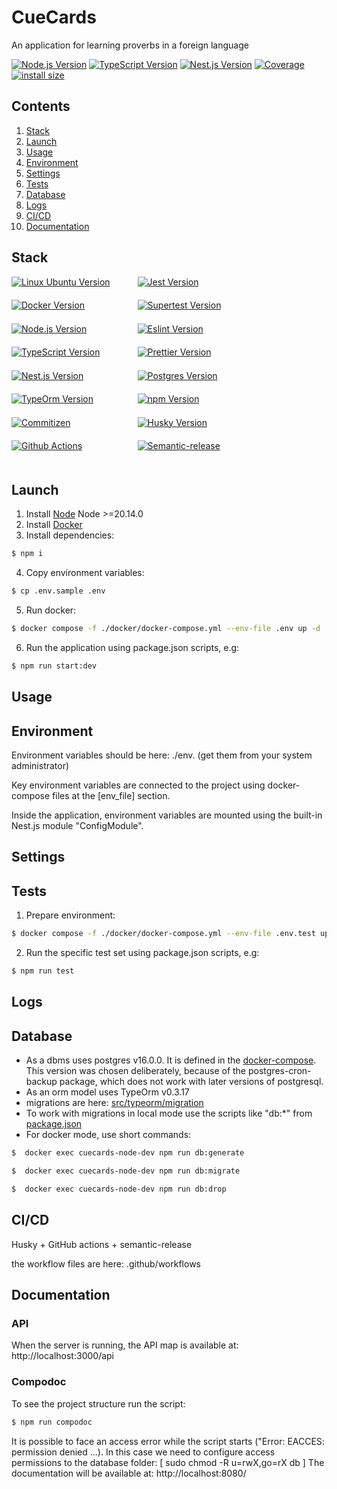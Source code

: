 # CueCards
<p style="display: block; width: 100%; text-align:left;">An application for learning proverbs in a foreign language</p>

<p style="display: block; width: 100%; text-align:left;">
  <a href="https://nodejs.org/en/about" target="_blank"><img src="https://img.shields.io/badge/Node.js-v18.16.0-blue?logo=nodedotjs" alt="Node.js Version" /></a>
  <a href="https://www.typescriptlang.org/" target="_blank"><img src="https://img.shields.io/badge/TypeScript-v4.7.4-blue?logo=typescript" alt="TypeScript Version" /></a>
  <a href="https://nestjs.com/" target="_blank"><img src="https://img.shields.io/badge/Nest.js-v9.4.2-blue?logo=nestjs" alt="Nest.js Version" /></a>
  <a href="" target="_blank"><img src="https://img.shields.io/badge/covarage-0%25-%2300c642?style=flat" alt="Coverage" /></a>
  <a href="" rel="nofollow"><img src="https://img.shields.io/badge/istall_size-0%20KB-%23ebdb32?style=flat" alt="install size"></a>
</p>

## Contents

1. [Stack](#Stack)
2. [Launch](#launch)
3. [Usage](#usage)
4. [Environment](#environment)
5. [Settings](#settings)
6. [Tests](#tests)
7. [Database](#tests)
8. [Logs](#tests)
9. [CI/CD](#cicd)
10. [Documentation](#documentation)

## Stack

<div>
    <div>
          <div style="display: flex; flex-wrap: wrap; height: 300px;">
            <div style="width: 40%; height: fit-content;"><a href="https://ubuntu.com/" target="_blank"><img src="https://img.shields.io/badge/Linux_Ubuntu-v22.04-blue?style=for-the-badge&logo=ubuntu" alt="Linux Ubuntu Version" /></a></div>
            <div style="width: 40%; height: fit-content;"><a href="https://jestjs.io/" target="_blank"><img src="https://img.shields.io/badge/Jest-v29.0.5-blue?style=for-the-badge&logo=jest" alt="Jest Version" /></a></div>
            <div style="width: 40%; height: fit-content;"><a href="https://www.docker.com/products/docker-desktop/" target="_blank"><img src="https://img.shields.io/badge/docker-v24.0.2-blue?style=for-the-badge&logo=docker" alt="Docker Version" /></a></div>
            <div style="width: 40%; height: fit-content;"><a href="https://www.npmjs.com/package/supertest" target="_blank"><img src="https://img.shields.io/badge/supertest-v6.1.3-blue?style=for-the-badge" alt="Supertest Version" /></a></div>
            <div style="width: 40%; height: fit-content;"><a href="https://nodejs.org/en/about" target="_blank"><img src="https://img.shields.io/badge/Node.js-v18.16.0-blue?style=for-the-badge&logo=nodedotjs" alt="Node.js Version" /></a></div>
            <div style="width: 40%; height: fit-content;"><a href="https://eslint.org/" target="_blank"><img src="https://img.shields.io/badge/eslint-v8.51.0-blue?style=for-the-badge&logo=eslint" alt="Eslint Version" /></a></div>
            <div style="width: 40%; height: fit-content;"><a href="https://www.typescriptlang.org/" target="_blank"><img src="https://img.shields.io/badge/TypeScript-v4.7.4-blue?style=for-the-badge&logo=typescript" alt="TypeScript Version" /></a></div>
            <div style="width: 40%; height: fit-content;"><a href="https://prettier.io/" target="_blank"><img src="https://img.shields.io/badge/prettier-v2.3.2-blue?style=for-the-badge&logo=prettier" alt="Prettier Version" /></a></div>
            <div style="width: 40%; height: fit-content;"><a href="https://nestjs.com/" target="_blank"><img src="https://img.shields.io/badge/Nest.js-v9.4.2-blue?style=for-the-badge&logo=nestjs" alt="Nest.js Version" /></a></div>
            <div style="width: 40%; height: fit-content;"><a href="https://www.postgresql.org/" target="_blank"><img src="https://img.shields.io/badge/postgresql-v14.0.0-blue?style=for-the-badge&logo=postgresql" alt="Postgres Version" /></a></div>
            <div style="width: 40%; height: fit-content;"><a href="https://typeorm.io/" target="_blank"><img src="https://img.shields.io/badge/typeorm-v0.3.17-blue?style=for-the-badge" alt="TypeOrm Version" /></a></div>
            <div style="width: 40%; height: fit-content;"><a href="https://www.npmjs.com/" target="_blank"><img src="https://img.shields.io/badge/npm-v9.5.1-blue?style=for-the-badge&logo=npm" alt="npm Version" /></a></div>
            <div style="width: 40%; height: fit-content;"><a href="https://github.com/commitizen/cz-cli" target="_blank"><img src="https://img.shields.io/badge/commitizen-cz_cli-blue?style=for-the-badge" alt="Commitizen" /></a></div>
            <div style="width: 40%; height: fit-content;"><a href="https://github.com/typicode/husky" target="_blank"><img src="https://img.shields.io/badge/husky-v.8.0.3-blue?style=for-the-badge" alt="Husky Version" /></a></div>
            <div style="width: 40%; height: fit-content;"><a href="https://docs.github.com/en/actions/learn-github-actions/understanding-github-actions" target="_blank"><img src="https://img.shields.io/badge/CICD-Github_actions-blue?style=for-the-badge&logo=githubactions" alt="Github Actions" /></a></div>
            <div style="width: 40%; height: fit-content;"><a href="https://github.com/semantic-release/semantic-release" target="_blank"><img src="https://img.shields.io/badge/semantic_release-v.22.0.8-blue?style=for-the-badge&logo=semanticrelease" alt="Semantic-release" /></a></div>
          </div>
    </div>
</div>

## Launch

1. Install <a href="https://nodejs.org/en" target="_blank">Node</a> Node >=20.14.0
2. Install <a href="https://www.docker.com/products/docker-desktop/" target="_blank">Docker</a>
3. Install dependencies:
``` bash
$ npm i
```
4. Copy environment variables:
``` bash
$ cp .env.sample .env
```
5. Run docker:
``` bash
$ docker compose -f ./docker/docker-compose.yml --env-file .env up -d
```
6. Run the application using package.json scripts, e.g:
``` bash
$ npm run start:dev
```
## Usage

[//]: # (* After the service is launched it is available at http://localhost:3000/api/)

## Environment

Environment variables should be here: ./env. (get them from your system administrator) 

Key environment variables are connected to the project using docker-compose files at the [env_file] section.

Inside the application, environment variables are mounted using the built-in Nest.js module "ConfigModule".

## Settings

[//]: # (* the settings are here: ./src/config/config.ts)

## Tests

1. Prepare environment:
``` bash
$ docker compose -f ./docker/docker-compose.yml --env-file .env.test up -d
```
2. Run the specific test set using package.json scripts, e.g:
``` bash
$ npm run test
```

## Logs

## Database

* As a dbms uses postgres v16.0.0. It is defined in the [docker-compose](docker/docker-compose.yml). 
This version was chosen deliberately, because of the postgres-cron-backup package, which does not work with later versions of postgresql.
* As an orm model uses TypeOrm v0.3.17
* migrations are here: [src/typeorm/migration](src/typeorm/migration)
* To work with migrations in local mode use the scripts like "db:*" from [package.json](package.json)
* For docker mode, use short commands:

``` bash
$  docker exec cuecards-node-dev npm run db:generate
```
``` bash
$  docker exec cuecards-node-dev npm run db:migrate
```
``` bash
$  docker exec cuecards-node-dev npm run db:drop
```

## CI/CD

Husky + GitHub actions + semantic-release

the workflow files are here: .github/workflows

## Documentation
### API
When the server is running, the API map is available at: http://localhost:3000/api
### Compodoc
To see the project structure run the script:
``` bash
$ npm run compodoc
```
It is possible to face an access error while the script starts ("Error: EACCES: permission denied ...).
In this case we need to configure access permissions to the database folder: [ sudo chmod -R u=rwX,go=rX db ]
The documentation will be available at: http://localhost:8080/
